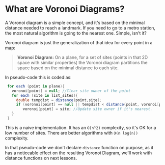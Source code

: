 # What are Voronoi Diagrams?

A Voronoi diagram is a simple concept, and it's based on the minimal distance needed to reach a landmark.
If you need to go to a metro station, the most natural algorithm is going to the nearest one. Simple, isn't it?

Voronoi diagram is just the generalization of that idea for every point in a map:
>**Voronoi Diagram:** On a plane, for a set of sites (points in that 2D space with similar properties) the Voronoi diagram partitions the space based on the minimal distance to each site.

In pseudo-code this is coded as:
```csharp
 for each (point in plane){
   voronoi[point] = null; //Clear site owner of the point
   for each (site in list_sites){
     double tempdist = distance(point,site);
	 if (voronoi[point] == null || tempdist < distance(point, voronoi[point]) )
	    voronoi[point] = site; //Update site owner if it's nearest.
   }
 }
```
This is a naive implementation. It has an `O(n^2)` complexity, so it's OK for a low number of sites.
There are better algorithms with `O(n log(n))` complexity.

In that pseudo-code we don't declare `distance` function on purpose, as it has a noticeable effect on the resulting Voronoi Diagram, we'll work with distance functions on next lessons.